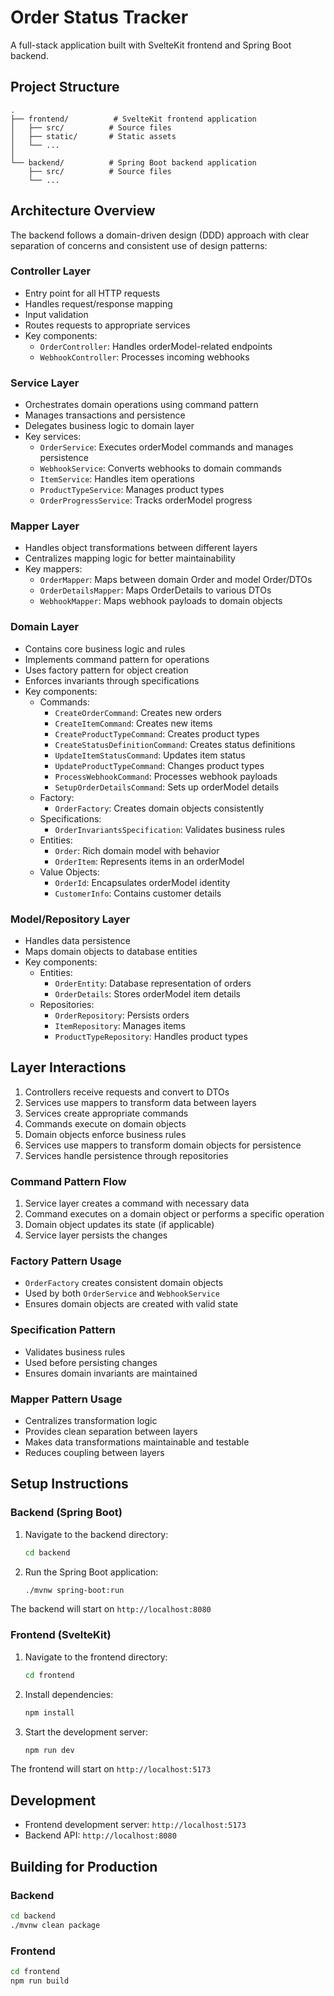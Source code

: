 # Order Status Tracker

A full-stack application built with SvelteKit frontend and Spring Boot backend.

## Project Structure

```
.
├── frontend/          # SvelteKit frontend application
│   ├── src/          # Source files
│   ├── static/       # Static assets
│   └── ...
│
└── backend/          # Spring Boot backend application
    ├── src/          # Source files
    └── ...
```

## Architecture Overview

The backend follows a domain-driven design (DDD) approach with clear separation of concerns and consistent use of design patterns:

### Controller Layer
- Entry point for all HTTP requests
- Handles request/response mapping
- Input validation
- Routes requests to appropriate services
- Key components:
  - `OrderController`: Handles orderModel-related endpoints
  - `WebhookController`: Processes incoming webhooks

### Service Layer
- Orchestrates domain operations using command pattern
- Manages transactions and persistence
- Delegates business logic to domain layer
- Key services:
  - `OrderService`: Executes orderModel commands and manages persistence
  - `WebhookService`: Converts webhooks to domain commands
  - `ItemService`: Handles item operations
  - `ProductTypeService`: Manages product types
  - `OrderProgressService`: Tracks orderModel progress

### Mapper Layer
- Handles object transformations between different layers
- Centralizes mapping logic for better maintainability
- Key mappers:
  - `OrderMapper`: Maps between domain Order and model Order/DTOs
  - `OrderDetailsMapper`: Maps OrderDetails to various DTOs
  - `WebhookMapper`: Maps webhook payloads to domain objects

### Domain Layer
- Contains core business logic and rules
- Implements command pattern for operations
- Uses factory pattern for object creation
- Enforces invariants through specifications
- Key components:
  - Commands:
    - `CreateOrderCommand`: Creates new orders
    - `CreateItemCommand`: Creates new items
    - `CreateProductTypeCommand`: Creates product types
    - `CreateStatusDefinitionCommand`: Creates status definitions
    - `UpdateItemStatusCommand`: Updates item status
    - `UpdateProductTypeCommand`: Changes product types
    - `ProcessWebhookCommand`: Processes webhook payloads
    - `SetupOrderDetailsCommand`: Sets up orderModel details
  - Factory:
    - `OrderFactory`: Creates domain objects consistently
  - Specifications:
    - `OrderInvariantsSpecification`: Validates business rules
  - Entities:
    - `Order`: Rich domain model with behavior
    - `OrderItem`: Represents items in an orderModel
  - Value Objects:
    - `OrderId`: Encapsulates orderModel identity
    - `CustomerInfo`: Contains customer details

### Model/Repository Layer
- Handles data persistence
- Maps domain objects to database entities
- Key components:
  - Entities:
    - `OrderEntity`: Database representation of orders
    - `OrderDetails`: Stores orderModel item details
  - Repositories:
    - `OrderRepository`: Persists orders
    - `ItemRepository`: Manages items
    - `ProductTypeRepository`: Handles product types

## Layer Interactions

1. Controllers receive requests and convert to DTOs
2. Services use mappers to transform data between layers
3. Services create appropriate commands
4. Commands execute on domain objects
5. Domain objects enforce business rules
6. Services use mappers to transform domain objects for persistence
7. Services handle persistence through repositories

### Command Pattern Flow
1. Service layer creates a command with necessary data
2. Command executes on a domain object or performs a specific operation
3. Domain object updates its state (if applicable)
4. Service layer persists the changes

### Factory Pattern Usage
- `OrderFactory` creates consistent domain objects
- Used by both `OrderService` and `WebhookService`
- Ensures domain objects are created with valid state

### Specification Pattern
- Validates business rules
- Used before persisting changes
- Ensures domain invariants are maintained

### Mapper Pattern Usage
- Centralizes transformation logic
- Provides clean separation between layers
- Makes data transformations maintainable and testable
- Reduces coupling between layers

## Setup Instructions

### Backend (Spring Boot)

1. Navigate to the backend directory:
   ```bash
   cd backend
   ```

2. Run the Spring Boot application:
   ```bash
   ./mvnw spring-boot:run
   ```

The backend will start on `http://localhost:8080`

### Frontend (SvelteKit)

1. Navigate to the frontend directory:
   ```bash
   cd frontend
   ```

2. Install dependencies:
   ```bash
   npm install
   ```

3. Start the development server:
   ```bash
   npm run dev
   ```

The frontend will start on `http://localhost:5173`

## Development

- Frontend development server: `http://localhost:5173`
- Backend API: `http://localhost:8080`

## Building for Production

### Backend
```bash
cd backend
./mvnw clean package
```

### Frontend
```bash
cd frontend
npm run build
